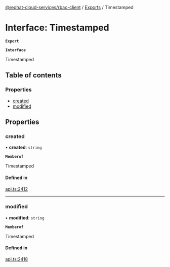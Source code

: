 [@redhat-cloud-services/rbac-client](../README.md) / [Exports](../modules.md) / Timestamped

# Interface: Timestamped

**`Export`**

**`Interface`**

Timestamped

## Table of contents

### Properties

- [created](Timestamped.md#created)
- [modified](Timestamped.md#modified)

## Properties

### created

• **created**: `string`

**`Memberof`**

Timestamped

#### Defined in

[api.ts:2412](https://github.com/RedHatInsights/javascript-clients/blob/master/packages/rbac/api.ts#L2412)

___

### modified

• **modified**: `string`

**`Memberof`**

Timestamped

#### Defined in

[api.ts:2418](https://github.com/RedHatInsights/javascript-clients/blob/master/packages/rbac/api.ts#L2418)
